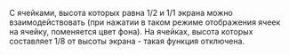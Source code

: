 С ячейками, высота которых равна 1/2 и 1/1 экрана можно взаимодействовать (при нажатии в таком режиме отображения ячеек на ячейку, поменяется цвет фона). На ячейках, высота которых составляет 1/8 от высоты экрана - такая функция отключена.

